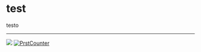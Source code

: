 # test
testo

------------------------
![](http://cntrp.alwaysdata.net/gitcnt/?user=MonyaTechnik&repo=test)
[![PrstCounter](http://cntrp.alwaysdata.net/themes/stats_git_button.png)](http://cntrp.alwaysdata.net/gitcnt/stats.php?user=MonyaTechnik&repo=test)
